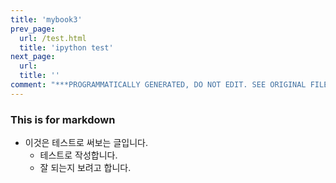 ```yaml
---
title: 'mybook3'
prev_page:
  url: /test.html
  title: 'ipython test'
next_page:
  url: 
  title: ''
comment: "***PROGRAMMATICALLY GENERATED, DO NOT EDIT. SEE ORIGINAL FILES IN /content***"
---
```

### This is for markdown
* 이것은 테스트로 써보는 글입니다.
    * 테스트로 작성합니다.
    * 잘 되는지 보려고 합니다.
    
    
    